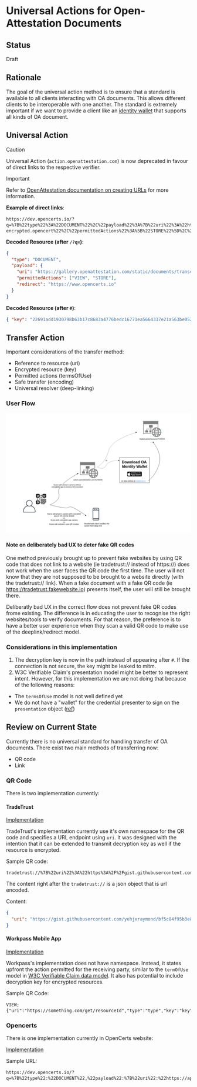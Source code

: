 # Universal Actions for Open-Attestation Documents

## Status

Draft

## Rationale

The goal of the universal action method is to ensure that a standard is available to all clients interacting with OA documents. This allows different clients to be interoperable with one another. The standard is extremely important if we want to provide a client like an [identity wallet](https://github.com/Open-Attestation/identity-wallet) that supports all kinds of OA document.

## Universal Action

> [!CAUTION]
> Universal Action (`action.openattestation.com`) is now deprecated in favour of direct links to the respective verifier.

> [!IMPORTANT]
> Refer to [OpenAttestation documentation on creating URLs](https://www.openattestation.com/docs/distribute-section/oa-embed-qrcode) for more information.

**Example of direct links**:

```url
https://dev.opencerts.io/?q=%7B%22type%22%3A%22DOCUMENT%22%2C%22payload%22%3A%7B%22uri%22%3A%22https%3A%2F%2Fgallery.openattestation.com%2Fstatic%2Fdocuments%2Ftranscript-encrypted.opencert%22%2C%22permittedActions%22%3A%5B%22STORE%22%5D%2C%22redirect%22%3A%22https%3A%2F%2Fdev.opencerts.io%22%7D%7D#%7B%22key%22%3A%22691add1930798b63b17c8683a4776bedc16771ea5664337e21a563be0529024f%22%7D
```

**Decoded Resource (after `/?q=`)**:

```json
{
  "type": "DOCUMENT",
  "payload": {
    "uri": "https://gallery.openattestation.com/static/documents/transcript-encrypted.opencert",
    "permittedActions": ["VIEW", "STORE"],
    "redirect": "https://www.opencerts.io"
  }
}
```

**Decoded Resource (after `#`)**:

```json
{ "key": "22691add1930798b63b17c8683a4776bedc16771ea5664337e21a563be0529024f" }
```

## Transfer Action

Important considerations of the transfer method:

- Reference to resource (uri)
- Encrypted resource (key)
- Permitted actions (termsOfUse)
- Safe transfer (encoding)
- Universal resolver (deep-linking)

### User Flow

![User Flow](assets/universal_actions/user-flow.png)

#### Note on deliberately bad UX to deter fake QR codes

One method previously brought up to prevent fake websites by using QR code that does not link to a website (ie tradetrust:// instead of https://) does not work when the user faces the QR code the first time. The user will not know that they are not supposed to be brought to a website directly (with the tradetrust:// link). When a fake document with a fake QR code (ie https://tradetrust.fakewebsite.io) presents itself, the user will still be brought there.

Deliberatly bad UX in the correct flow does not prevent fake QR codes frome existing. The difference is in educating the user to recognise the right websites/tools to verify documents. For that reason, the preference is to have a better user experience when they scan a valid QR code to make use of the deeplink/redirect model.

### Considerations in this implementation

1. The decryption key is now in the path instead of appearing after `#`. If the connection is not secure, the key might be leaked to mitm.
2. W3C Verifiable Claim's presentation model might be better to represent intent. However, for this implementation we are not doing that because of the following reasons:

- The `termsOfUse` model is not well defined yet
- We do not have a "wallet" for the credential presenter to sign on the `presentation` object ([ref](https://w3c.github.io/vc-data-model/#concrete-lifecycle-example))

## Review on Current State

Currently there is no universal standard for handling transfer of OA documents. There exist two main methods of transferring now:

- QR code
- Link

### QR Code

There is two implementation currently:

#### TradeTrust

[Implementation](https://github.com/TradeTrust/tradetrust-website/pull/10/files#diff-6d8cff40428270293e71b7af0315418dL11)

TradeTrust's implementation currently use it's own namespace for the QR code and specifies a URL endpoint using `uri`. It was designed with the intention that it can be extended to transmit decryption key as well if the resource is encrypted.

Sample QR code:

```
tradetrust://%7B%22uri%22%3A%22https%3A%2F%2Fgist.githubusercontent.com%2Fyehjxraymond%2Fbf5c84f95b3e847fdae4c6935292c434%2Fraw%2F9c3cdd9221641cce1f639c99b55c83195da07482%2Ftt.json%22%7D
```

The content right after the `tradetrust://` is a json object that is url encoded.

Content:

```json
{
  "uri": "https://gist.githubusercontent.com/yehjxraymond/bf5c84f95b3e847fdae4c6935292c434/raw/9c3cdd9221641cce1f639c99b55c83195da07482/tt.json"
}
```

#### Workpass Mobile App

[Implementation](https://github.com/sgworkpass/mobile/blob/master/src/services/qrHandler/qrHandler.test.tsx)

Workpass's implementation does not have namespace. Instead, it states upfront the action permitted for the receiving party, similar to the `termOfUse` model in [W3C Verifiable Claim data model](https://w3c.github.io/vc-data-model/#terms-of-use). It also has potential to include decryption key for encrypted resources.

Sample QR Code:

```
VIEW;{"uri":"https://something.com/get/resourceId","type":"type","key":"key"}
```

### Opencerts

There is one implementation currently in OpenCerts website:

[Implementation](https://github.com/OpenCerts/opencerts-website/pull/480)

Sample URL:

```
https://dev.opencerts.io/?q=%7B%22type%22:%22DOCUMENT%22,%22payload%22:%7B%22uri%22:%22https://api.myjson.com/bins/1a9acm%22,%22key%22:%221b8c334a38f9ff96108303a4ba0cc592f1559eb24f5b48b70c9300c60a34d5e9%22,%22permittedActions%22:%5B%22STORE%22%5D,%22redirect%22:%22https://dev.opencerts.io%22%7D%7D
```
